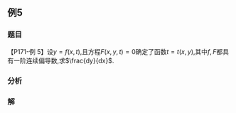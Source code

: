 ## 例5
### 题目
【P171-例 5】设$y = f(x, t)$,且方程$F(x, y, t) = 0$确定了函数$t = t(x, y)$,其中$f, F$都具有一阶连续偏导数,求$\frac{dy}{dx}$.
### 分析

### 解